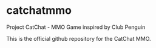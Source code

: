 # catchatmmo
Project CatChat - MMO Game inspired by Club Penguin

This is the official github repository for the CatChat MMO.
